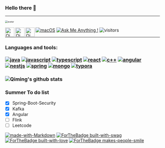 ### Hello there 👋

------
<img src="https://tva1.sinaimg.cn/large/008i3skNgy1gtr76gr003j60bp0bpjrj02.jpg" alt="avatar" style="zoom:50%; align=right;"/>


<a href="https://discordapp.com/users/701972260285841418"><img align="left" alt="Qiming's Discord" width="30px" src="https://tva1.sinaimg.cn/large/008i3skNgy1gtr6zv0xb4j600o00o0i102.jpg"/></a><a href="https://www.linkedin.com/in/qiming-chen-39a7a71b4/"><img align="left" alt="Qiming's Linkedin" width="30px" src="https://img.icons8.com/ios/50/000000/linkedin.png"/></a><a href="https://qiming-c.github.io"><img align="left" alt="Qiming's Github" width="30px" src="https://img.icons8.com/ios-filled/30/000000/github.png"/></a> [![macOS](https://svgshare.com/i/ZjP.svg)](https://svgshare.com/i/ZjP.svg) [![Ask Me Anything !](https://img.shields.io/badge/Ask%20me-anything-1abc9c.svg)](https://GitHub.com/Naereen/ama) ![visitors](https://visitor-badge.glitch.me/badge?page_id=page.id)

------

### **Languages and tools:**<br/><br/>   [![java](https://img.shields.io/badge/--E76F00?logo=java&logoColor=ffffff)](http://www.java.com/) [![javascript](https://img.shields.io/badge/--F05032?logo=javascript&logoColor=ffffff)](http://www.javascript.com/) [![typescript](https://img.shields.io/badge/--2F74C0?logo=typescript&logoColor=ffffff)](http://www.typescript.com/) [![react](https://img.shields.io/badge/--2F74C0?logo=react&logoColor=ffffff)](http://reactjs.com/) [![c++](https://img.shields.io/badge/--6195CC?logo=CPLUSPLUS&logoColor=ffffff)](http://www.cplusplus.com/) [![angular](https://img.shields.io/badge/--F05032?logo=angular&logoColor=ffffff)](http://angular.io/) [![nestjs](https://img.shields.io/badge/--F05032?logo=nestjs&logoColor=ffffff)](http://nestjs.com/) [![spring](https://img.shields.io/badge/--13AA53?logo=springboot&logoColor=ffffff)](http://spring.io/) [![mongo](https://img.shields.io/badge/--13AA53?logo=mongoDB&logoColor=ffffff)](http://www.mongodb.com/) [![typora](https://img.shields.io/badge/--000000?logo=markdown&logoColor=ffffff)](http://typora.io/)


### ![Qiming's github stats](https://github-readme-stats.vercel.app/api?username=Qiming-C&show_icons=true&hide_border=true)


### Summer To do list
- [x] Spring-Boot-Security
- [x] Kafka
- [x] Angular
- [ ] Flink
- [ ] Leetcode

[![made-with-Markdown](https://img.shields.io/badge/Made%20with-Markdown-1f425f.svg)](http://commonmark.org) [![ForTheBadge built-with-swag](http://ForTheBadge.com/images/badges/built-with-swag.svg)](https://GitHub.com/Naereen/) [![ForTheBadge built-with-love](http://ForTheBadge.com/images/badges/built-with-love.svg)](https://GitHub.com/Naereen/) [![ForTheBadge makes-people-smile](http://ForTheBadge.com/images/badges/makes-people-smile.svg)](http://ForTheBadge.com)
